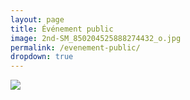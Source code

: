 ```yaml
---
layout: page
title: Événement public
image: 2nd-SM_850204525888274432_o.jpg
permalink: /evenement-public/
dropdown: true
---
```





![]({{site.baseurl}}/img/2nd-SM-65241038_856968518006059_6133726693308760064_o.jpg)
